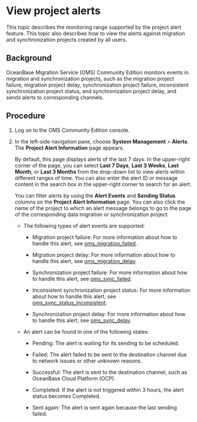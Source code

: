 # View project alerts

This topic describes the monitoring range supported by the project alert feature. This topic also describes how to view the alerts against migration and synchronization projects created by all users.

## Background

OceanBase Migration Service (OMS) Community Edition monitors events in migration and synchronization projects, such as the migration project failure, migration project delay, synchronization project failure, inconsistent synchronization project status, and synchronization project delay, and sends alerts to corresponding channels.

## Procedure

1. Log on to the OMS Community Edition console.

2. In the left-side navigation pane, choose **System Management** \> **Alerts**. The **Project Alert Information** page appears.

   By default, this page displays alerts of the last 7 days. In the upper-right corner of the page, you can select **Last 7 Days**, **Last 3 Weeks**, **Last Month**, or **Last 3 Months** from the drop-down list to view alerts within different ranges of time. You can also enter the alert ID or message content in the search box in the upper-right corner to search for an alert.

   You can filter alerts by using the **Alert Events** and **Sending Status** columns on the **Project Alert Information** page. You can also click the name of the project to which an alert message belongs to go to the page of the corresponding data migration or synchronization project.

   * The following types of alert events are supported:

     * Migration project failure: For more information about how to handle this alert, see [oms_migration_failed](../../1200.reference-guide/300.alarm-reference/400.oms-migration-failed.md).

     * Migration project delay: For more information about how to handle this alert, see [oms_migration_delay](../../1200.reference-guide/300.alarm-reference/500.oms-migration-delay.md).

     * Synchronization project failure: For more information about how to handle this alert, see [oms_sync_failed](../../1200.reference-guide/300.alarm-reference/600.oms-sync-failed.md).

     * Inconsistent synchronization project status: For more information about how to handle this alert, see [oms_sync_status_inconsistent](../../1200.reference-guide/300.alarm-reference/700.oms-sync-status-inconsistent.md).

     * Synchronization project delay: For more information about how to handle this alert, see [oms_sync_delay](../../1200.reference-guide/300.alarm-reference/800.oms-sync-delay.md).

   * An alert can be found in one of the following states:

     * Pending: The alert is waiting for its sending to be scheduled.

     * Failed: The alert failed to be sent to the destination channel due to network issues or other unknown reasons.

     * Successful: The alert is sent to the destination channel, such as OceanBase Cloud Platform (OCP).

     * Completed: If the alert is not triggered within 3 hours, the alert status becomes Completed.

     * Sent again: The alert is sent again because the last sending failed.
